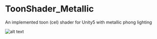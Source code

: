 # ToonShader_Metallic
An implemented toon (cel) shader for Unity5 with metallic phong lighting

![alt text](https://masogamedev.com/wp-content/uploads/2019/07/ToonShader-1-768x432.jpg)
